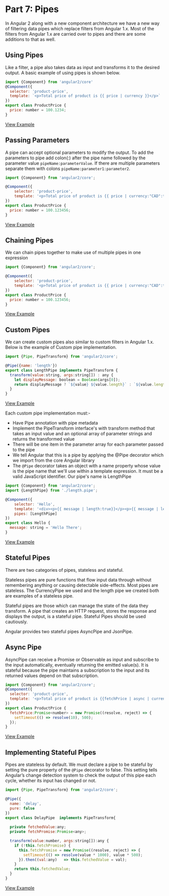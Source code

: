 # Part 7: Pipes #

In Angular 2 along with a new component architecture we have a new way of filtering data pipes which replace filters from Angular 1.x. Most of the filters from Angular 1.x are carried over to pipes and there are some additions to that as well.  

## Using Pipes ##

Like a filter, a pipe also takes data as input and transforms it to the desired output. A basic example of using pipes is shown below.

```javascript
import {Component} from 'angular2/core'
@Component({
  selector: 'product-price',
  template: `<p>Total price of product is {{ price | currency }}</p>`
})
export class ProductPrice {
  price: number = 100.1234;
}
```
[View Example](http://plnkr.co/edit/GjCobrLKs1XtDHA3ancy?p=preview)

## Passing Parameters ##

A pipe can accept optional parameters to modify the output. To add the parameters to pipe add colon(:) after the pipe name followed by the parameter value `pipeName:parameterValue`. If there are multiple parameters separate them with colons `pipeName:parameter1:parameter2`.

```javascript
import {Component} from 'angular2/core';

@Component({
	selector: 'product-price',
	template: '<p>Total price of product is {{ price | currency:"CAD":true:"1.2-4"}}</p>'
})
export class ProductPrice {
  price: number = 100.123456;
}
```
[View Example](http://plnkr.co/edit/z2mCGyJzR5zNPof3q5C4?p=preview)

## Chaining Pipes ##

We can chain pipes together to make use of multiple pipes in one expression

```javascript
import {Component} from 'angular2/core';

@Component({
	selector: 'product-price',
	template: '<p>Total price of product is {{ price | currency:"CAD":true:"1.2-4" | lowercase}}</p>'
})
export class ProductPrice {
  price: number = 100.123456;
}
```
[View Example](http://plnkr.co/edit/s1cvu5yhfOnoDRngHXe4?p=preview)

## Custom Pipes ##

We can create custom pipes also similar to custom filters in Angular 1.x. Below is the example of Custom pipe implementation. 

```javascript
import {Pipe, PipeTransform} from 'angular2/core';

@Pipe({name: 'length'})
export class LengthPipe implements PipeTransform {
  transform(value:string, args:string[]) : any {
    let displayMessage: boolean = Boolean(args[0]);
    return displayMessage ? `${value} ${value.length}` : `${value.length}`
  }
}
```
[View Example](http://plnkr.co/edit/QrOAQL?p=preview)

Each custom pipe implementation must:-

* Have Pipe annotation with pipe metadata
* Implement the PipeTransform interface's with transform method that takes an input value and an optional array of parameter strings and returns the transformed value
* There will be one item in the parameter array for each parameter passed to the pipe
* We tell Angular that this is a pipe by applying the @Pipe decorator which we import from the core Angular library
* The `@Pipe` decorator takes an object with a name property whose value is the pipe name that we'll use within a template expression. It must be a valid JavaScript identifier. Our pipe's name is LengthPipe

```javascript
import {Component} from 'angular2/core';
import {LengthPipe} from './length.pipe';

@Component({
	selector: 'Hello',
	template: '<div><p>{{ message | length:true}}</p><p>{{ message | length:false}}</p></div>',
	pipes: [LengthPipe]
})
export class Hello {
  message: string = 'Hello There';
}
```
[View Example](http://plnkr.co/edit/QrOAQL?p=preview)

## Stateful Pipes ##

There are two categories of pipes, stateless and stateful.

Stateless pipes are pure functions that flow input data through without remembering anything or causing detectable side-effects. Most pipes are stateless. The CurrencyPipe we used and the length pipe we created both are examples of a stateless pipe.

Stateful pipes are those which can manage the state of the data they transform. A pipe that creates an HTTP request, stores the response and displays the output, is a stateful pipe. Stateful Pipes should be used cautiously.

Angular provides two stateful pipes AsyncPipe and JsonPipe.

## Async Pipe ##

AsyncPipe can receive a Promise or Observable as input and subscribe to the input automatically, eventually returning the emitted value(s). It is stateful because the pipe maintains a subscription to the input and its returned values depend on that subscription.

```javascript
import {Component} from 'angular2/core';
@Component({
  selector: 'product-price',
  template: '<p>Total price of product is {{fetchPrice | async | currency:"CAD":true:"1.2-2"}}</p>'
})
export class ProductPrice {
  fetchPrice:Promise<number> = new Promise((resolve, reject) => {
    setTimeout(() => resolve(10), 500);
  });
}
```
[View Example](http://plnkr.co/edit/vUi8SukIryapeIkHwyZj?p=preview)

## Implementing Stateful Pipes ##

Pipes are stateless by default. We must declare a pipe to be stateful by setting the pure property of the `@Pipe` decorator to false. This setting tells Angular’s change detection system to check the output of this pipe each cycle, whether its input has changed or not.

```javascript
import {Pipe, PipeTransform} from 'angular2/core';

@Pipe({
  name: 'delay',
  pure: false
})
export class DelayPipe  implements PipeTransform{
  
  private fetchedValue:any;
  private fetchPromise:Promise<any>;

  transform(value:number, args:string[]):any {
    if (!this.fetchPromise) {
      this.fetchPromise = new Promise((resolve, reject) => {
        setTimeout(() => resolve(value * 1000), value * 500);
      }).then((val:any)   => this.fetchedValue = val);
    }
    return this.fetchedValue;
  }
}

```
[View Example](http://plnkr.co/edit/ujNLTmuQRw8UH0ujHz8Z?p=preview)
